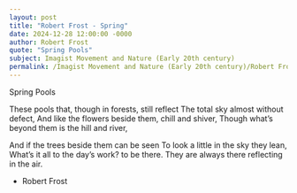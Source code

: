 ```yaml
---
layout: post
title: "Robert Frost - Spring"
date: 2024-12-28 12:00:00 -0000
author: Robert Frost
quote: "Spring Pools"
subject: Imagist Movement and Nature (Early 20th century)
permalink: /Imagist Movement and Nature (Early 20th century)/Robert Frost/Robert Frost - Spring
---
```


Spring Pools

These pools that, though in forests, still reflect
The total sky almost without defect,
And like the flowers beside them, chill and shiver,
Though what’s beyond them is the hill and river,

And if the trees beside them can be seen
To look a little in the sky they lean,
What’s it all to the day’s work? to be  there.
They are always there reflecting in the air.

- Robert Frost
